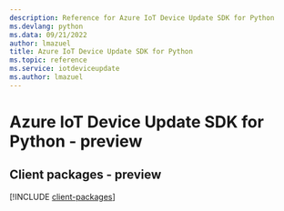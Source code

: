 ```yaml
---
description: Reference for Azure IoT Device Update SDK for Python
ms.devlang: python
ms.data: 09/21/2022
author: lmazuel
title: Azure IoT Device Update SDK for Python
ms.topic: reference
ms.service: iotdeviceupdate
ms.author: lmazuel
---
```

# Azure IoT Device Update SDK for Python - preview

## Client packages - preview
[!INCLUDE [client-packages](iot-device-update-client-index.md)]